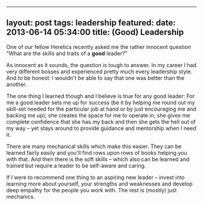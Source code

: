 ---- 
layout: post
tags: leadership
featured: 
date: 2013-06-14 05:34:00
title: (Good) Leadership
---- 
One of our fellow Heretics recently asked me the rather innocent question "What are the skills and traits of a **good** leader?"

As innocent as it sounds, the question is tough to answer. In my career I had very different bosses and experienced pretty much every leadership style. And to be honest: I wouldn't be able to say that one was better than the another.

The one thing I learned though and I believe is true for any good leader: For me a good leader sets me up for success (be it by helping me round out my skill-set needed for the particular job at hand or by just encouraging me and backing me up); she creates the space for me to operate in; she gives me complete confidence that she has my back and then she gets the hell out of my way – yet stays around to provide guidance and mentorship when I need it.

There are many mechanical skills which make this easier. They can be learned fairly easily and you'll find rows upon rows of books helping you with that. And then there is the soft skills – which also can be learned and trained but require a leader to be self-aware and caring.

If I were to recommend one thing to an aspiring new leader – invest into learning more about yourself, your strengths and weaknesses and develop deep empathy for the people you work with. The rest is (mostly) just mechanics.